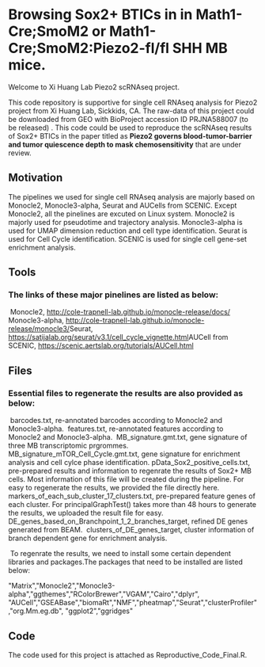 # Browsing Sox2+ BTICs in in Math1-Cre;SmoM2 or Math1-Cre;SmoM2:Piezo2-fl/fl SHH MB mice.

Welcome to Xi Huang Lab Piezo2 scRNAseq project.



This code repository is supportive for single cell RNAseq analysis for Piezo2 project from Xi Huang Lab, Sickkids, CA. The raw-data of this project could be downloaded from GEO with BioProject accession ID PRJNA588007 (to be released) . This code could be used to reproduce the scRNAseq results of Sox2+ BTICs in the paper titled as **Piezo2 governs blood-tumor-barrier and tumor quiescence depth to mask chemosensitivity** that are under review. 



## Motivation 





The pipelines we used for single cell RNAseq analysis are majorly based on Monocle2, Monocle3-alpha, Seurat and AUCells from SCENIC. Except Monocle2, all the pinelines are excuted on Linux system. Monocle2 is majorly used for pseudotime and trajectory analysis. Monocle3-alpha is used for UMAP dimension reduction and cell type identification. Seurat is used for Cell Cycle identification. SCENIC is used for single cell gene-set enrichment analysis.



## Tools

### The links of these major pinelines are listed as below:
​     Monocle2, http://cole-trapnell-lab.github.io/monocle-release/docs/
​     Monocle3-alpha, http://cole-trapnell-lab.github.io/monocle-release/monocle3/
​     Seurat, https://satijalab.org/seurat/v3.1/cell_cycle_vignette.html
​     AUCell from SCENIC, https://scenic.aertslab.org/tutorials/AUCell.html



## Files

### Essential files to regenerate the results are also provided as below:
​     barcodes.txt, re-annotated barcodes according to Monocle2 and Monocle3-alpha.
​     features.txt, re-annotated features according to Monocle2 and Monocle3-alpha.
​     MB_signature.gmt.txt, gene signature of three MB transcriptomic prgrommes.
​     MB_signature_mTOR_Cell_Cycle.gmt.txt, gene signature for enrichment analysis and cell cylce phase identification.
​     pData_Sox2_positive_cells.txt, pre-prepared results and information to regenrate the results of Sox2+ MB cells. Most information of this file will be created during the pipeline. For easy to regenerate the results, we provided the file directly here.
​    markers_of_each_sub_cluster_17_clusters.txt, pre-prepared feature genes of each cluster. For principalGraphTest() takes more than 48 hours to generate the results, we uploaded the result file for easy.
​    DE_genes_based_on_Branchpoint_1_2_branches_target, refined DE genes generated from BEAM.
​    clusters_of_DE_genes_target, cluster information of branch dependent gene for enrichment analysis.

​    To regenrate the results, we need to install some certain dependent libraries and packages.The packages that need to be installed are listed below:

   "Matrix","Monocle2","Monocle3-alpha","ggthemes","RColorBrewer","VGAM","Cairo","dplyr",
   "AUCell","GSEABase","biomaRt","NMF","pheatmap","Seurat","clusterProfiler","org.Mm.eg.db",
   "ggplot2","ggridges"



## Code

The code used for this project is attached as Reproductive_Code_Final.R.